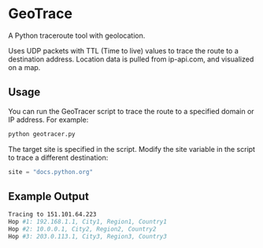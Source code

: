 # GeoTrace

A Python traceroute tool with geolocation.

Uses UDP packets with TTL (Time to live) values to trace the route to a destination address. Location data is pulled from ip-api.com, and visualized on a map. 

## Usage

  You can run the GeoTracer script to trace the route to a specified domain or IP address. For example:

```sh
python geotracer.py
```

The target site is specified in the script. Modify the site variable in the script to trace a different destination:

```python
site = "docs.python.org"
```

## Example Output

```sh
Tracing to 151.101.64.223
Hop #1: 192.168.1.1, City1, Region1, Country1
Hop #2: 10.0.0.1, City2, Region2, Country2
Hop #3: 203.0.113.1, City3, Region3, Country3
```
